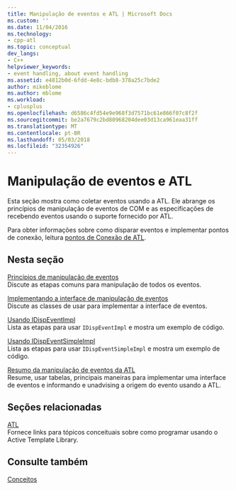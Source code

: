 ```yaml
---
title: Manipulação de eventos e ATL | Microsoft Docs
ms.custom: ''
ms.date: 11/04/2016
ms.technology:
- cpp-atl
ms.topic: conceptual
dev_langs:
- C++
helpviewer_keywords:
- event handling, about event handling
ms.assetid: e4812b0d-6fdd-4e8c-bdb8-378a25c7bde2
author: mikeblome
ms.author: mblome
ms.workload:
- cplusplus
ms.openlocfilehash: d6586c4fd54e9e968f3d7571bc61e866f07c8f2f
ms.sourcegitcommit: be2a7679c2bd80968204dee03d13ca961eaa31ff
ms.translationtype: MT
ms.contentlocale: pt-BR
ms.lasthandoff: 05/03/2018
ms.locfileid: "32354926"
---
```

# <a name="event-handling-and-atl"></a>Manipulação de eventos e ATL
Esta seção mostra como coletar eventos usando a ATL. Ele abrange os princípios de manipulação de eventos de COM e as especificações de recebendo eventos usando o suporte fornecido por ATL.  
  
 Para obter informações sobre como disparar eventos e implementar pontos de conexão, leitura [pontos de Conexão de ATL](../atl/atl-connection-points.md).  
  
## <a name="in-this-section"></a>Nesta seção  
 [Princípios de manipulação de eventos](../atl/event-handling-principles.md)  
 Discute as etapas comuns para manipulação de todos os eventos.  
  
 [Implementando a interface de manipulação de eventos](../atl/implementing-the-event-handling-interface.md)  
 Discute as classes de usar para implementar a interface de eventos.  
  
 [Usando IDispEventImpl](../atl/using-idispeventimpl.md)  
 Lista as etapas para usar `IDispEventImpl` e mostra um exemplo de código.  
  
 [Usando IDispEventSimpleImpl](../atl/using-idispeventsimpleimpl.md)  
 Lista as etapas para usar `IDispEventSimpleImpl` e mostra um exemplo de código.  
  
 [Resumo da manipulação de eventos da ATL](../atl/atl-event-handling-summary.md)  
 Resume, usar tabelas, principais maneiras para implementar uma interface de eventos e informando e unadvising a origem do evento usando a ATL.  
  
## <a name="related-sections"></a>Seções relacionadas  
 [ATL](../atl/active-template-library-atl-concepts.md)  
 Fornece links para tópicos conceituais sobre como programar usando o Active Template Library.  
  
## <a name="see-also"></a>Consulte também  
 [Conceitos](../atl/active-template-library-atl-concepts.md)

